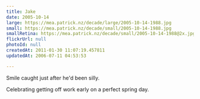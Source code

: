 ```yaml
---
title: Jake
date: 2005-10-14
large: https://mea.patrick.nz/decade/large/2005-10-14-1988.jpg
small: https://mea.patrick.nz/decade/small/2005-10-14-1988.jpg
smallRetina: https://mea.patrick.nz/decade/small/2005-10-14-1988@2x.jpg
flickrUrl: null
photoId: null
createdAt: 2011-01-30 11:07:19.457811
updatedAt: 2006-07-11 04:53:53

---
```

Smile caught just after he'd been silly.

Celebrating getting off work early on a perfect spring day.
